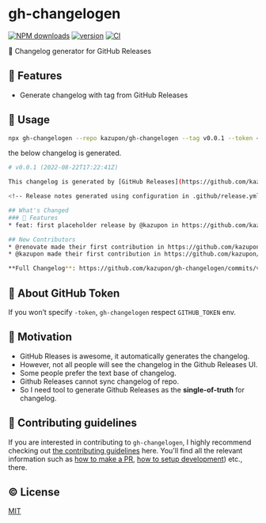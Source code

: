 # gh-changelogen

[![NPM downloads](https://img.shields.io/npm/dm/gh-changelogen.svg)](https://npmjs.com/package/gh-changelogen)
[![version](https://img.shields.io/npm/v/gh-changelogen/latest.svg)](https://npmjs.com/package/gh-changelogen)
[![CI](https://github.com/kazupon/gh-changelogen/actions/workflows/ci.yaml/badge.svg)](https://github.com/kazupon/gh-changelogen/actions/workflows/ci.yaml)

📜 Changelog generator for GitHub Releases

## 🌟 Features

- Generate changelog with tag from GitHub Releases

## 🚀 Usage

```sh
npx gh-changelogen --repo kazupon/gh-changelogen --tag v0.0.1 --token <your github token>
```

the below changelog is generated.

```sh
# v0.0.1 (2022-08-22T17:22:41Z)

This changelog is generated by [GitHub Releases](https://github.com/kazupon/gh-changelogen/releases/tag/v0.0.1)

<!-- Release notes generated using configuration in .github/release.yml at v0.0.1 -->

## What's Changed
### 🌟 Features
* feat: first placeholder release by @kazupon in https://github.com/kazupon/gh-changelogen/pull/3

## New Contributors
* @renovate made their first contribution in https://github.com/kazupon/gh-changelogen/pull/1
* @kazupon made their first contribution in https://github.com/kazupon/gh-changelogen/pull/3

**Full Changelog**: https://github.com/kazupon/gh-changelogen/commits/v0.0.1
```

## 💁 About GitHub Token

If you won’t specify `-token`, `gh-changelogen` respect `GITHUB_TOKEN` env.

## 💪 Motivation

- GitHub Rleases is awesome, it automatically generates the changelog.
- However, not all people will see the changelog in the Github Releases UI.
- Some people prefer the text base of changelog.
- Github Releases cannot sync changelog of repo.
- So I need tool to generate Github Releases as the **single-of-truth** for changelog.

## 🙌 Contributing guidelines

If you are interested in contributing to `gh-changelogen`, I highly recommend checking out [the contributing guidelines](/CONTRIBUTING.md) here. You'll find all the relevant information such as [how to make a PR](/CONTRIBUTING.md#pull-request-guidelines), [how to setup development](/CONTRIBUTING.md#development-setup)) etc., there.

## ©️ License

[MIT](https://opensource.org/licenses/MIT)
